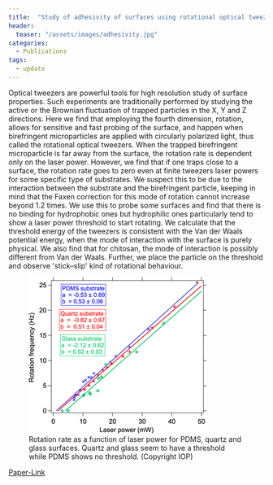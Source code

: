 ```yaml
---
title:  "Study of adhesivity of surfaces using rotational optical tweezers"
header:
  teaser: "/assets/images/adhesivity.jpg"
categories: 
  - Publications
tags:
  - update
---
```


Optical tweezers are powerful tools for high resolution study of surface properties. Such experiments are traditionally performed by studying the active or the Brownian fluctuation of trapped particles in the X, Y and Z directions. Here we find that employing the fourth dimension, rotation, allows for sensitive and fast probing of the surface, and happen when birefringent microparticles are applied with circularly polarized light, thus called the rotational optical tweezers. When the trapped birefringent microparticle is far away from the surface, the rotation rate is dependent only on the laser power. However, we find that if one traps close to a surface, the rotation rate goes to zero even at finite tweezers laser powers for some specific type of substrates. We suspect this to be due to the interaction between the substrate and the birefringent particle, keeping in mind that the Faxen correction for this mode of rotation cannot increase beyond 1.2 times. We use this to probe some surfaces and find that there is no binding for hydrophobic ones but hydrophilic ones particularly tend to show a laser power threshold to start rotating. We calculate that the threshold energy of the tweezers is consistent with the Van der Waals potential energy, when the mode of interaction with the surface is purely physical. We also find that for chitosan, the mode of interaction is possibly different from Van der Waals. Further, we place the particle on the threshold and observe 'stick–slip' kind of rotational behaviour.

<figure class="align-center">
  <img src="/assets/images/adhesivity.jpg" alt="">
  <figcaption>Rotation rate as a function of laser power for PDMS, quartz and glass surfaces. Quartz and glass seem to have a threshold while PDMS shows no threshold. (Copyright IOP)</figcaption>
</figure> 

[Paper-Link](https://iopscience.iop.org/article/10.1088/1402-4896/ab292d/meta)
